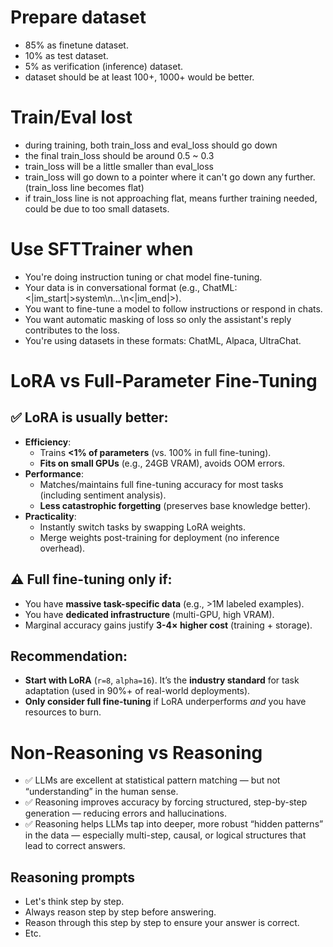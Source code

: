 # Prepare dataset
- 85% as finetune dataset.
- 10% as test dataset.
- 5% as verification (inference) dataset.
- dataset should be at least 100+, 1000+ would be better.

# Train/Eval lost
- during training, both train_loss and eval_loss should go down
- the final train_loss should be around 0.5 ~ 0.3
- train_loss will be a little smaller than eval_loss
- train_loss will go down to a pointer where it can't go down any further. (train_loss line becomes flat)
- if train_loss line is not approaching flat, means further training needed, could be due to too small datasets.

# Use SFTTrainer when
- You're doing instruction tuning or chat model fine-tuning.
- Your data is in conversational format (e.g., ChatML: <|im_start|>system\n...\n<|im_end|>).
- You want to fine-tune a model to follow instructions or respond in chats.
- You want automatic masking of loss so only the assistant's reply contributes to the loss.
- You're using datasets in these formats: ChatML, Alpaca, UltraChat.

# LoRA vs Full-Parameter Fine-Tuning
## ✅ **LoRA is usually better**:
  - **Efficiency**:
    - Trains **<1% of parameters** (vs. 100% in full fine-tuning).
    - **Fits on small GPUs** (e.g., 24GB VRAM), avoids OOM errors.
  - **Performance**:
    - Matches/maintains full fine-tuning accuracy for most tasks (including sentiment analysis).
    - **Less catastrophic forgetting** (preserves base knowledge better).
  - **Practicality**:
    - Instantly switch tasks by swapping LoRA weights.
    - Merge weights post-training for deployment (no inference overhead).

## ⚠️ **Full fine-tuning only if**:
  - You have **massive task-specific data** (e.g., >1M labeled examples).
  - You have **dedicated infrastructure** (multi-GPU, high VRAM).
  - Marginal accuracy gains justify **3-4× higher cost** (training + storage).

## Recommendation:
  - **Start with LoRA** (`r=8`, `alpha=16`). It’s the **industry standard** for task adaptation (used in 90%+ of real-world deployments).
  - **Only consider full fine-tuning** if LoRA underperforms *and* you have resources to burn.

# Non-Reasoning vs Reasoning
- ✅ LLMs are excellent at statistical pattern matching — but not “understanding” in the human sense.
- ✅ Reasoning improves accuracy by forcing structured, step-by-step generation — reducing errors and hallucinations.
- ✅ Reasoning helps LLMs tap into deeper, more robust “hidden patterns” in the data — especially multi-step, causal, or logical structures that lead to correct answers.
## Reasoning prompts
- Let's think step by step.
- Always reason step by step before answering.
- Reason through this step by step to ensure your answer is correct.
- Etc.
